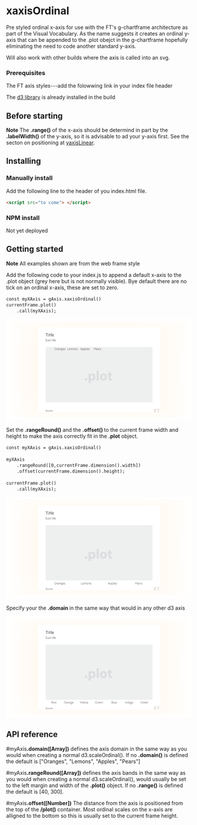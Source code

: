 # xaxisOrdinal

Pre styled ordinal x-axis for use with the FT's g-chartframe architecture as part of the Visual Vocabulary. As the name suggests it creates an ordinal y-axis that can be appended to the .plot obejct in the g-chartframe hopefully eliminating the need to code another standard y-axis.

Will also work with other builds where the axis is called into an svg.

### Prerequisites
The FT axis styles---add the folowwing link in your index file header

The [d3 library](https://d3js.org/) is already installed in the build

## Before starting

<b>Note</b> The <b>.range()</b> of the x-axis should be determind in part by the <b>.labelWidth()</b> of the y-axis, so it is advisable to ad your y-axis first. See the secton on positioning at [yaxisLinear](https://github.com/ft-interactive/g-yaxislinear).

## Installing
### Manually install

Add the following line to the header of you index.html file.

``` html
<script src="to come"> </script>

```
### NPM install
Not yet deployed

## Getting started
<b>Note</b> All examples shown are from the web frame style

Add the following code to your index.js to append a default x-axis to the .plot object (grey here but is not normally visible). Bye default there are no tick on an ordinal x-axis, these are set to zero.

```
const myXAxis = gAxis.xaxisOrdinal()
currentFrame.plot()
	.call(myXAxis);
```

![alt tag](https://github.com/ft-interactive/g-xaxisOrdinal/blob/master/images/default.png)

Set the <b>.rangeRound()</b> and the <b> .offset() </b> to the current frame width and height to make the axis correctly fit in the <b>.plot</b> object.

```
const myXAxis = gAxis.xaxisOrdinal()

myXAxis
	.rangeRound([0,currentFrame.dimension().width])
	.offset(currentFrame.dimension().height);

currentFrame.plot()
	.call(myXAxis);
```

![alt tag](https://github.com/ft-interactive/g-xaxisOrdinal/blob/master/images/position.png)

Specify your the <b>.domain </b> in the same way that would in any other d3 axis

![alt tag](https://github.com/ft-interactive/g-xaxisOrdinal/blob/master/images/domain.png)

## API reference

#myAxis<b>.domain([Array])</b> defines the axis domain in the same way as you would when creating a normal d3.scaleOrdinal(). If no <b>.domain()</b> is defined the default is ["Oranges", "Lemons", "Apples", "Pears"]

#myAxis<b>.rangeRound([Array])</b> defines the axis bands in the same way as you would when creating a normal d3.scaleOrdinal(), would usually be set to the left margin and width of the <b>.plot()</b> object. If no <b>.range()</b> is defined the default is [40, 300].

#myAxis<b>.offset([Number])</b> The distance from the axis is positioned from the top of the <b>/plot()</b> container. Most ordinal scales on the x-axis are alligned to the bottom so this is usually set to the current frame height.








